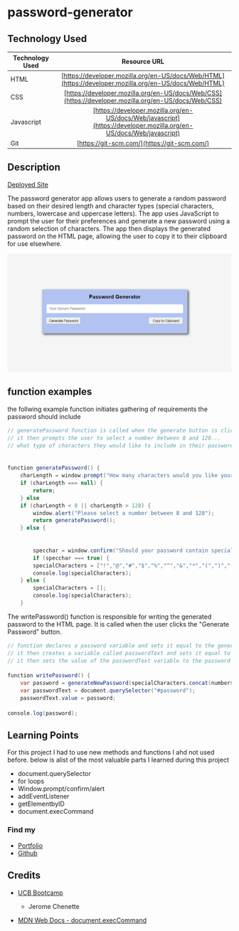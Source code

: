 # password-generator

## Technology Used 

| Technology Used         | Resource URL           | 
| ------------- |:-------------:| 
| HTML    | [https://developer.mozilla.org/en-US/docs/Web/HTML](https://developer.mozilla.org/en-US/docs/Web/HTML) | 
| CSS     | [https://developer.mozilla.org/en-US/docs/Web/CSS](https://developer.mozilla.org/en-US/docs/Web/CSS)      |   
| Javascript    | [https://developer.mozilla.org/en-US/docs/Web/javascript](https://developer.mozilla.org/en-US/docs/Web/javascript)      |   
| Git | [https://git-scm.com/](https://git-scm.com/)     |   

## Description

[Deployed Site](https://didriklindberg.github.io/password-generator/)

The password generator app allows users to generate a random password based on their desired length and character types (special characters, numbers, lowercase and uppercase letters). The app uses JavaScript to prompt the user for their preferences and generate a new password using a random selection of characters. The app then displays the generated password on the HTML page, allowing the user to 
copy it to their clipboard for use elsewhere.

![My_Image](assets/imgs/app%20preview.jpg)


## function examples

the follwing example function initiates gathering of requirements the password should include

```java
// generatePassword function is called when the generate button is clicked
// it then prompts the user to select a number between 8 and 128... 
// what type of characters they would like to include in their password, and then generates a password based on their selections
 

function generatePassword() {
    charLength = window.prompt("How many characters would you like your password to be? (8-128)");
    if (charLength === null) {
        return;
    } else   
    if (charLength < 8 || charLength > 128) {
        window.alert("Please select a number between 8 and 128");
        return generatePassword();
    } else {


        specchar = window.confirm("Should your password contain special characters?");
        if (specchar === true) {
        specialCharacters = ["!","@","#","$","%","^","&","*","(",")","-","_","=","  +","[","]","{","}","|",";",":","<",">","?","/"];
        console.log(specialCharacters);
    } else {
        specialCharacters = [];
        console.log(specialCharacters);
    }
````


The writePassword() function is responsible for writing the generated password to the HTML page. It is called when the user clicks the "Generate Password" button.


```Java
// function declares a password variable and sets it equal to the generatePassword function nad includes some parameters
// it then creates a variable called passwordText and sets it equal to the password element in the html
// it then sets the value of the passwordText variable to the password variable

function writePassword() {
    var password = generateNewPassword(specialCharacters.concat(numbers, lowercaseLetters, uppercaseLetters), charLength);
    var passwordText = document.querySelector("#password");
    passwordText.value = password;

console.log(password);  
````


## Learning Points 
For this project I had to use new methods and functions I ahd not used before. below is alist of the most valuable parts I learned during this project

 - document.querySelector
 - for loops
 - Window.prompt/confirm/alert
 - addEventListener
 - getElementbyID
 - document.execCommand


 ### Find my


 * [Portfolio](https://didriklindberg.github.io/Portfolio-Site) 
* [Github](https://github.com/DidrikLindberg)


## Credits

- [UCB Bootcamp](https://bootcamp.berkeley.edu/coding/)
    - Jerome Chenette

- [MDN Web Docs - document.execCommand](https://developer.mozilla.org/en-US/docs/Web/API/Document/execCommand)
